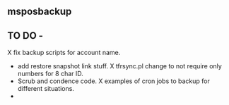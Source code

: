 msposbackup
-----------

TO DO -
-------

X fix backup scripts for account name.
- add restore snapshot link stuff.
X tfrsync.pl change to not require only numbers for 8 char ID.
- Scrub and condence code.
X examples of cron jobs to backup for different situations.
-
